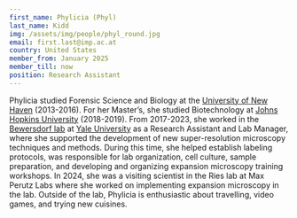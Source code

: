 ```yaml
---
first_name: Phylicia (Phyl)
last_name: Kidd
img: /assets/img/people/phyl_round.jpg
email: first.last@imp.ac.at
country: United States
member_from: January 2025
member_till: now
position: Research Assistant
---
```

Phylicia studied Forensic Science and Biology at the [University of New Haven](https://www.newhaven.edu/index.php) (2013-2016). For her Master’s, she studied Biotechnology at [Johns Hopkins University](https://www.jhu.edu/) (2018-2019). From 2017-2023, she worked in the [Bewersdorf lab](https://bewersdorflab.yale.edu/) at [Yale University](https://www.yale.edu/) as a Research Assistant and Lab Manager, where she supported the development of new super-resolution microscopy techniques and methods. During this time, she helped establish labeling protocols, was responsible for lab organization, cell culture, sample preparation, and developing and organizing expansion microscopy training workshops. In 2024, she was a visiting scientist in the Ries lab at Max Perutz Labs where she worked on implementing expansion microscopy in the lab. Outside of the lab, Phylicia is enthusiastic about travelling, video games, and trying new cuisines. 
